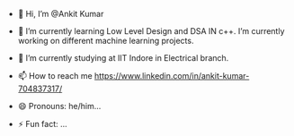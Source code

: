 - 👋 Hi, I’m @Ankit Kumar
- 👀 I’m  currently learning Low Level Design and DSA IN c++. I’m currently working on different machine learning projects.
- 🌱 I’m currently studying at IIT Indore in Electrical  branch.

- 📫 How to reach me https://www.linkedin.com/in/ankit-kumar-704837317/
- 😄 Pronouns: he/him...
- ⚡ Fun fact: ...

<!---
Thankhai/Thankhai is a ✨ special ✨ repository because its `README.md` (this file) appears on your GitHub profile.
You can click the Preview link to take a look at your changes.
--->
